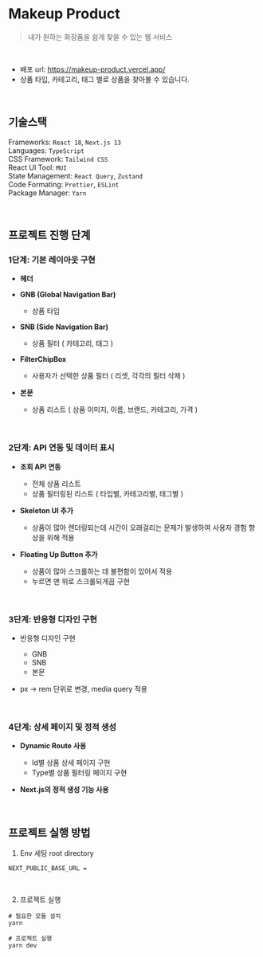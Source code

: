 # Makeup Product

> 내가 원하는 화장품을 쉽게 찾을 수 있는 웹 서비스

<br>

- 배포 url: https://makeup-product.vercel.app/
- 상품 타입, 카테고리, 태그 별로 상품을 찾아볼 수 있습니다.

<br>

## 기술스택

Frameworks: `React 18`, `Next.js 13` \
Languages: `TypeScript` \
CSS Framework: `Tailwind CSS` \
React UI Tool: `MUI` \
State Management: `React Query`, `Zustand` \
Code Formating: `Prettier`, `ESLint` \
Package Manager: `Yarn`

<br>

## 프로젝트 진행 단계

### 1단계: 기본 레이아웃 구현

- **헤더**

- **GNB (Global Navigation Bar)**
  - 상품 타입

- **SNB (Side Navigation Bar)**
  - 상품 필터 ( 카테고리, 태그 )
 
- **FilterChipBox**
  - 사용자가 선택한 상품 필터 ( 리셋, 각각의 필터 삭제 )

- **본문**
  - 상품 리스트 ( 상품 이미지, 이름, 브랜드, 카테고리, 가격 )

<br>

### 2단계: API 연동 및 데이터 표시

- **조회 API 연동**
  - 전체 상품 리스트
  - 상품 필터링된 리스트 ( 타입별, 카테고리별, 태그별 )

- **Skeleton UI 추가**
  - 상품이 많아 렌더링되는데 시간이 오래걸리는 문제가 발생하여 사용자 경험 향상을 위해 적용

- **Floating Up Button 추가**
  - 상품이 많아 스크롤하는 데 불편함이 있어서 적용
  - 누르면 맨 위로 스크롤되게끔 구현

<br>

### 3단계: 반응형 디자인 구현

- 반응형 디자인 구현
  - GNB
  - SNB
  - 본문

- px -> rem 단위로 변경, media query 적용

<br>

### 4단계: 상세 페이지 및 정적 생성

- **Dynamic Route 사용**
  - Id별 상품 상세 페이지 구현
  - Type별 상품 필터링 페이지 구현

- **Next.js의 정적 생성 기능 사용**

<br>

## 프로젝트 실행 방법

1. Env 세팅
root directory
```shell
NEXT_PUBLIC_BASE_URL = 
```

<br>

2. 프로젝트 실행
```shell
# 필요한 모듈 설치
yarn

# 프로젝트 실행
yarn dev
